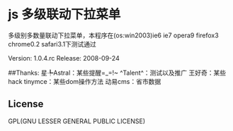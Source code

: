 # js 多级联动下拉菜单

多级别多数量联动下拉菜单，本程序在(os:win2003)ie6 ie7 opera9 firefox3 chrome0.2 safari3.1下测试通过

Version:  1.0.4.rc
Release:  2008-09-24

##Thanks:
星╄Astral：某些提醒=_=!~
^Talent^：测试以及推广
王好奇：某些hack
tinymce：某些dom操作方法
动易cms：省市数据

## License
GPL(GNU LESSER GENERAL PUBLIC LICENSE)